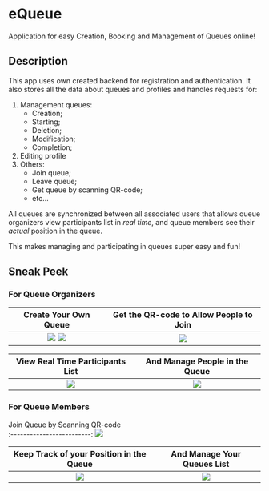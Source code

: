 # eQueue
Application for easy Creation, Booking and Management of Queues online!

## Description
This app uses own created backend for registration and authentication. It also stores all the data about queues and profiles and handles requests for:
1. Management queues:
   - Creation;
   - Starting;
   - Deletion;
   - Modification;
   - Completion;
2. Editing profile
3. Others:
   - Join queue;
   - Leave queue;
   - Get queue by scanning QR-code;
   - etc...

All queues are synchronized between all associated users that allows queue organizers view participants list in *real time*, and queue members see their *actual* position in the queue.

This makes managing and participating in queues super easy and fun!

## Sneak Peek
### For Queue Organizers
Create Your Own Queue  |  Get the QR-code to Allow People to Join
:---------------------------:|:-------------------------:
![](https://d.radikal.ru/d00/2010/98/2b829b7f250d.png) ![](https://c.radikal.ru/c26/2010/50/f3c6c550c8c9.png) | ![](https://d.radikal.ru/d10/2010/29/440fdee15846.png)

View Real Time Participants List           |  And Manage People in the Queue
:-------------------------:|:-------------------------:
![](https://c.radikal.ru/c24/2010/4c/63f26ad26353.png) | ![](https://b.radikal.ru/b25/2010/c2/ea56e1e984ba.png)

### For Queue Members
Join Queue by Scanning QR-code  
:-------------------------:
![](https://a.radikal.ru/a38/2010/74/a4bf72733a88.png)

Keep Track of your Position in the Queue         |  And Manage Your Queues List
:-------------------------:|:-------------------------:
![](https://c.radikal.ru/c28/2010/ff/a672179a005b.png) | ![](https://d.radikal.ru/d23/2010/56/757117335963.png)

